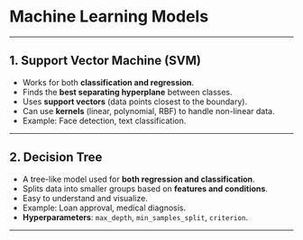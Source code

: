 # Machine Learning Models 

---

## 1. Support Vector Machine (SVM)  
- Works for both **classification and regression**.  
- Finds the **best separating hyperplane** between classes.  
- Uses **support vectors** (data points closest to the boundary).  
- Can use **kernels** (linear, polynomial, RBF) to handle non-linear data.  
- Example: Face detection, text classification.  

---

## 2. Decision Tree  
- A tree-like model used for **both regression and classification**.  
- Splits data into smaller groups based on **features and conditions**.  
- Easy to understand and visualize.  
- Example: Loan approval, medical diagnosis.  
- **Hyperparameters**: `max_depth`, `min_samples_split`, `criterion`.  

---
